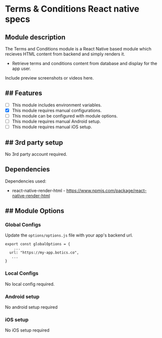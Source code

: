 # Terms & Conditions React native specs

## Module description

The Terms and Conditions module is a React Native based module which recieves HTML content from backend and simply renders it.

- Retrieve terms and conditions content from database and display for the app user.

Include preview screenshots or videos here.

## ## Features

 - [ ] This module includes environment variables.
 - [x] This module requires manual configurations.
 - [ ] This module can be configured with module options.
 - [ ] This module requires manual Android setup.
 - [ ] This module requires manual iOS setup.

## ## 3rd party setup

No 3rd party account required.

## Dependencies

Dependencies used:
- react-native-render-html  -  https://www.npmjs.com/package/react-native-render-html 

## ## Module Options

### Global Configs

Update the ``options/options.js`` file with your app's backend url.
```
export const globalOptions = {
    ...
  url: "https://my-app.botics.co",
   ...
}
```

### Local Configs

No local config required.

### Android setup

No android setup required


### iOS setup

No iOS setup required